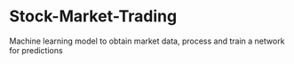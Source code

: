 # Stock-Market-Trading
Machine learning model to obtain market data, process and train a network for predictions
